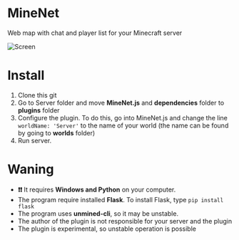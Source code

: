 # MineNet
Web map with chat and player list for your Minecraft server

![Screen](https://github.com/xxxtentasion-plugins/MineNet/blob/main/screenshot.png?raw=true)

# Install
1. Clone this git
2. Go to Server folder and move **MineNet.js** and **dependencies** folder to **plugins** folder
3. Configure the plugin. To do this, go into MineNet.js and change the line `worldName: 'Server'` to the name of your world (the name can be found by going to **worlds** folder)
4. Run server.

# Waning
- **❗❗** It requires **Windows and Python** on your computer.
- The program require installed **Flask**. To install Flask, type `pip install flask`
- The program uses **unmined-cli**, so it may be unstable.
- The author of the plugin is not responsible for your server and the plugin
- The plugin is experimental, so unstable operation is possible
